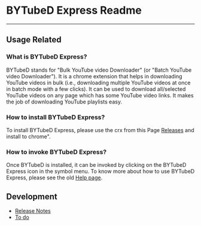 # BYTubeD Express Readme

-----------------------------------------------------

## Usage Related

###  What is BYTubeD Express?

BYTubeD stands for "Bulk YouTube video Downloader" (or "Batch YouTube video Downloader").
It is a chrome extension that helps in downloading YouTube videos in bulk (i.e., 
downloading multiple YouTube videos at once in batch mode with a few clicks). It can be
used to download all/selected YouTube videos on any page which has some YouTube video links.
It makes the job of downloading YouTube playlists easy.

###  How to install BYTubeD Express?

To install BYTubeD Express, please use the crx from this Page [Releases](https://github.com/dieterds/bytubed_chrome/releases)
and install to chrome".

###  How to invoke BYTubeD Express?

Once BYTubeD is installed, it can be invoked by clicking on the BYTubeD Express icon in the
symbol menu. To know more about how to use BYTubeD Express, please see the old
[Help page](http://msram.github.com/bytubed/help.html).


## Development

-   [Release Notes](https://github.com/dieterds/bytubed_chrome/blob/master/Changes.md)
-   [To do](https://github.com/dieterds/bytubed_chrome/blob/master/todo-dev.md)

